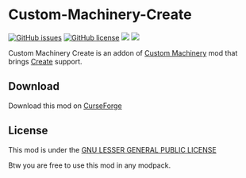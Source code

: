 # Custom-Machinery-Create

[![GitHub issues](https://img.shields.io/github/issues/Frinn38/Custom-Machinery-Create?style=flat-square)](https://github.com/Frinn38/Custom-Machinery-Create/issues)
[![GitHub license](https://img.shields.io/github/license/Frinn38/Custom-Machinery-Create?color=0690ff&style=flat-square)](https://github.com/Frinn38/Custom-Machinery-Create/blob/master/LICENSE.md)
[![](http://cf.way2muchnoise.eu/721079.svg?badge_style=flat)](https://www.curseforge.com/minecraft/mc-mods/custom-machinery-create)
[![](https://img.shields.io/discord/842550366763614258?color=7289DA)](https://discord.gg/dw9tjY4eKY)

Custom Machinery Create is an addon of [Custom Machinery](https://www.curseforge.com/minecraft/mc-mods/custom-machinery) mod that brings [Create](https://www.curseforge.com/minecraft/mc-mods/create) support.

## Download

Download this mod on [CurseForge](https://www.curseforge.com/minecraft/mc-mods/custom-machinery-create)

## License

This mod is under the [GNU LESSER GENERAL PUBLIC LICENSE](https://www.curseforge.com/project/721079/license)

Btw you are free to use this mod in any modpack.